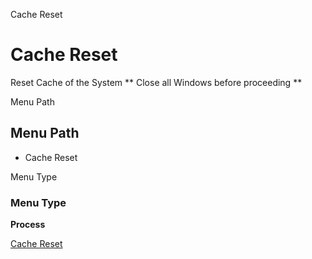 
Cache Reset
# Cache Reset


Reset Cache of the System ** Close all Windows before proceeding **

Menu Path
## Menu Path



- Cache Reset

Menu Type
### Menu Type

**Process**


[Cache Reset](functional-guide/process/process-cache-reset.md)